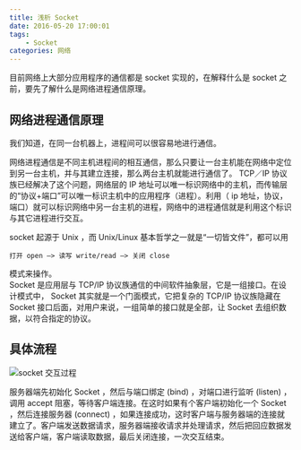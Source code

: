 ```yaml
---
title: 浅析 Socket
date: 2016-05-20 17:00:01
tags:
    - Socket
categories: 网络
---
```


目前网络上大部分应用程序的通信都是 socket 实现的，在解释什么是 socket 之前，要先了解什么是网络进程通信原理。

<!--more-->

## 网络进程通信原理

我们知道，在同一台机器上，进程间可以很容易地进行通信。

网络进程通信是不同主机进程间的相互通信，那么只要让一台主机能在网络中定位到另一台主机，并与其建立连接，那么两台主机就能进行通信了。
 TCP／IP 协议族已经解决了这个问题，网络层的 IP 地址可以唯一标识网络中的主机，而传输层的“协议+端口”可以唯一标识主机中的应用程序（进程）。利用（ ip 地址，协议，端口）就可以标识网络中另一台主机的进程，网络中的进程通信就是利用这个标识与其它进程进行交互。

socket 起源于 Unix ，而 Unix/Linux 基本哲学之一就是“一切皆文件”，都可以用
```
打开 open –> 读写 write/read –> 关闭 close
```
模式来操作。        
Socket 是应用层与 TCP/IP 协议族通信的中间软件抽象层，它是一组接口。在设计模式中， Socket 其实就是一个门面模式，它把复杂的 TCP/IP 协议族隐藏在 Socket 接口后面，对用户来说，一组简单的接口就是全部，让 Socket 去组织数据，以符合指定的协议。

## 具体流程

![socket 交互过程](http://upload-images.jianshu.io/upload_images/3983945-ac6cff602f62120d.png?imageMogr2/auto-orient/strip%7CimageView2/2/w/1240)

服务器端先初始化 Socket ，然后与端口绑定 (bind) ，对端口进行监听 (listen) ，调用 accept 阻塞，等待客户端连接。在这时如果有个客户端初始化一个 Socket ，然后连接服务器 (connect) ，如果连接成功，这时客户端与服务器端的连接就建立了。客户端发送数据请求，服务器端接收请求并处理请求，然后把回应数据发送给客户端，客户端读取数据，最后关闭连接，一次交互结束。
